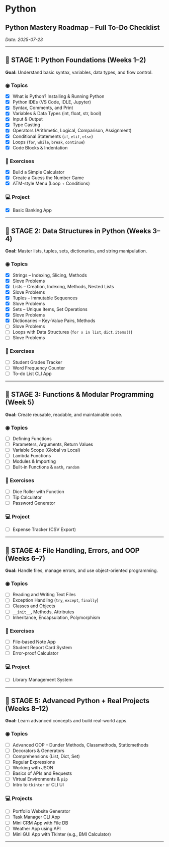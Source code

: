 # Python

## Python Mastery Roadmap – Full To-Do Checklist
*Date: 2025-07-23*

---

## 🧠 STAGE 1: Python Foundations (Weeks 1–2)

**Goal:** Understand basic syntax, variables, data types, and flow control.

### ◉ Topics
- [x] What is Python? Installing & Running Python  
- [x] Python IDEs (VS Code, IDLE, Jupyter)  
- [x] Syntax, Comments, and Print  
- [x] Variables & Data Types (int, float, str, bool)  
- [x] Input & Output  
- [x] Type Casting  
- [x] Operators (Arithmetic, Logical, Comparison, Assignment)  
- [x] Conditional Statements (`if`, `elif`, `else`)  
- [x] Loops (`for`, `while`, `break`, `continue`)  
- [x] Code Blocks & Indentation  

### 📝 Exercises
- [x] Build a Simple Calculator  
- [x] Create a Guess the Number Game  
- [x] ATM-style Menu (Loop + Conditions)  

### 💻 Project
- [x] Basic Banking App  

---

## 📂 STAGE 2: Data Structures in Python (Weeks 3–4)

**Goal:** Master lists, tuples, sets, dictionaries, and string manipulation.

### ◉ Topics
- [x] Strings – Indexing, Slicing, Methods
- [x] Slove Problems  
- [x] Lists – Creation, Indexing, Methods, Nested Lists  
- [x] Slove Problems
- [x] Tuples – Immutable Sequences  
- [x] Slove Problems
- [x] Sets – Unique Items, Set Operations
- [x] Slove Problems
- [x] Dictionaries – Key-Value Pairs, Methods
- [ ] Slove Problems
- [ ] Loops with Data Structures (`for x in list`, `dict.items()`)
- [ ] Slove Problems

### 📝 Exercises
- [ ] Student Grades Tracker  
- [ ] Word Frequency Counter  
- [ ] To-do List CLI App  

---

## 🔧 STAGE 3: Functions & Modular Programming (Week 5)

**Goal:** Create reusable, readable, and maintainable code.

### ◉ Topics
- [ ] Defining Functions  
- [ ] Parameters, Arguments, Return Values  
- [ ] Variable Scope (Global vs Local)  
- [ ] Lambda Functions  
- [ ] Modules & Importing  
- [ ] Built-in Functions & `math`, `random`  

### 📝 Exercises
- [ ] Dice Roller with Function  
- [ ] Tip Calculator  
- [ ] Password Generator  

### 💻 Project
- [ ] Expense Tracker (CSV Export)  

---

## 📁 STAGE 4: File Handling, Errors, and OOP (Weeks 6–7)

**Goal:** Handle files, manage errors, and use object-oriented programming.

### ◉ Topics
- [ ] Reading and Writing Text Files  
- [ ] Exception Handling (`try`, `except`, `finally`)  
- [ ] Classes and Objects  
- [ ] `__init__`, Methods, Attributes  
- [ ] Inheritance, Encapsulation, Polymorphism  

### 📝 Exercises
- [ ] File-based Note App  
- [ ] Student Report Card System  
- [ ] Error-proof Calculator  

### 💻 Project
- [ ] Library Management System  

---

## 🚀 STAGE 5: Advanced Python + Real Projects (Weeks 8–12)

**Goal:** Learn advanced concepts and build real-world apps.

### ◉ Topics
- [ ] Advanced OOP – Dunder Methods, Classmethods, Staticmethods  
- [ ] Decorators & Generators  
- [ ] Comprehensions (List, Dict, Set)  
- [ ] Regular Expressions  
- [ ] Working with JSON  
- [ ] Basics of APIs and Requests  
- [ ] Virtual Environments & `pip`  
- [ ] Intro to `tkinter` or CLI UI  

### 💻 Projects
- [ ] Portfolio Website Generator  
- [ ] Task Manager CLI App  
- [ ] Mini CRM App with File DB  
- [ ] Weather App using API  
- [ ] Mini GUI App with Tkinter (e.g., BMI Calculator)  

---
